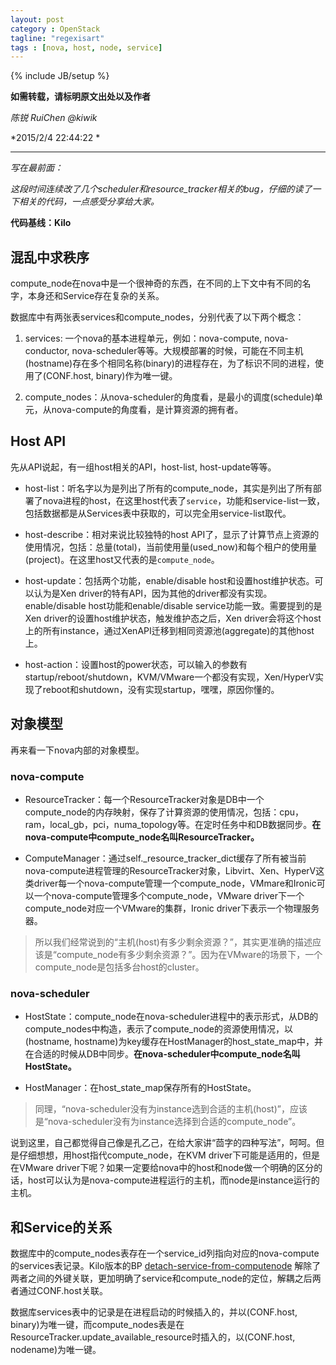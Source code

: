 ```yaml
---
layout: post
category : OpenStack
tagline: "regexisart"
tags : [nova, host, node, service]
---
```

{% include JB/setup %}

**如需转载，请标明原文出处以及作者**

*陈锐 RuiChen @kiwik*

*2015/2/4 22:44:22 *

----------

*写在最前面：*

*这段时间连续改了几个scheduler和resource\_tracker相关的bug，仔细的读了一下相关的代码，一点感受分享给大家。*

**代码基线：Kilo**

## 混乱中求秩序 ##

compute\_node在nova中是一个很神奇的东西，在不同的上下文中有不同的名字，本身还和Service存在复杂的关系。

数据库中有两张表services和compute\_nodes，分别代表了以下两个概念：

1. services: 一个nova的基本进程单元，例如：nova-compute, nova-conductor, nova-scheduler等等。大规模部署的时候，可能在不同主机(hostname)存在多个相同名称(binary)的进程存在，为了标识不同的进程，使用了(CONF.host, binary)作为唯一键。

2. compute\_nodes：从nova-scheduler的角度看，是最小的调度(schedule)单元，从nova-compute的角度看，是计算资源的拥有者。

## Host API ##

先从API说起，有一组host相关的API，host-list, host-update等等。

- host-list：听名字以为是列出了所有的compute\_node，其实是列出了所有部署了nova进程的host，在这里host代表了`service`，功能和service-list一致，包括数据都是从Services表中获取的，可以完全用service-list取代。

- host-describe：相对来说比较独特的host API了，显示了计算节点上资源的使用情况，包括：总量(total)，当前使用量(used\_now)和每个租户的使用量(project)。在这里host又代表的是`compute_node`。

- host-update：包括两个功能，enable/disable host和设置host维护状态。可以认为是Xen driver的特有API，因为其他的driver都没有实现。enable/disable host功能和enable/disable service功能一致。需要提到的是Xen driver的设置host维护状态，触发维护态之后，Xen driver会将这个host上的所有instance，通过XenAPI迁移到相同资源池(aggregate)的其他host上。

- host-action：设置host的power状态，可以输入的参数有startup/reboot/shutdown，KVM/VMware一个都没有实现，Xen/HyperV实现了reboot和shutdown，没有实现startup，嘿嘿，原因你懂的。

## 对象模型 ##

再来看一下nova内部的对象模型。

### nova-compute ###

- ResourceTracker：每一个ResourceTracker对象是DB中一个compute_node的内存映射，保存了计算资源的使用情况，包括：cpu，ram，local\_gb，pci，numa\_topology等。在定时任务中和DB数据同步。**在nova-compute中compute\_node名叫ResourceTracker。**

- ComputeManager：通过self.\_resource\_tracker\_dict缓存了所有被当前nova-compute进程管理的ResourceTracker对象，Libvirt、Xen、HyperV这类driver每一个nova-compute管理一个compute\_node，VMmare和Ironic可以一个nova-compute管理多个compute\_node，VMware driver下一个compute\_node对应一个VMware的集群，Ironic driver下表示一个物理服务器。

> 所以我们经常说到的“主机(host)有多少剩余资源？”，其实更准确的描述应该是“compute\_node有多少剩余资源？”。因为在VMware的场景下，一个compute\_node是包括多台host的cluster。

### nova-scheduler ###

- HostState：compute\_node在nova-scheduler进程中的表示形式，从DB的compute\_nodes中构造，表示了compute\_node的资源使用情况，以(hostname, hostname)为key缓存在HostManager的host\_state\_map中，并在合适的时候从DB中同步。**在nova-scheduler中compute\_node名叫HostState。**

- HostManager：在host\_state\_map保存所有的HostState。

> 同理，“nova-scheduler没有为instance选到合适的主机(host)”，应该是“nova-scheduler没有为instance选择到合适的compute\_node”。

说到这里，自己都觉得自己像是孔乙己，在给大家讲“茴字的四种写法”，呵呵。但是仔细想想，用host指代compute\_node，在KVM driver下可能是适用的，但是在VMware driver下呢？如果一定要给nova中的host和node做一个明确的区分的话，host可以认为是nova-compute进程运行的主机，而node是instance运行的主机。

## 和Service的关系 ##

数据库中的compute\_nodes表存在一个service\_id列指向对应的nova-compute的services表记录。Kilo版本的BP [detach-service-from-computenode](http://specs.openstack.org/openstack/nova-specs/specs/kilo/approved/detach-service-from-computenode.html "http://specs.openstack.org/openstack/nova-specs/specs/kilo/approved/detach-service-from-computenode.html") 解除了两者之间的外键关联，更加明确了service和compute\_node的定位，解耦之后两者通过CONF.host关联。

数据库services表中的记录是在进程启动的时候插入的，并以(CONF.host, binary)为唯一键，而compute\_nodes表是在ResourceTracker.update\_available\_resource时插入的，以(CONF.host, nodename)为唯一键。